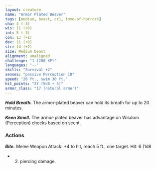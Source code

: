 ```yaml
---
layout: creature
name: "Armor Plated Beaver"
tags: [medium, beast, cr1, tome-of-horrors]
cha: 4 (-3)
wis: 11 (+0)
int: 5 (-3)
con: 13 (+1)
dex: 11 (+0)
str: 14 (+2)
size: Medium beast
alignment: unaligned
challenge: "1 (200 XP)"
languages: "--"
skills: "Survival +2"
senses: "passive Perception 10"
speed: "20 ft., swim 30 ft."
hit_points: "27 (5d8 + 5)"
armor_class: "17 (natural armor)"
---
```


***Hold Breath.*** The armor-plated beaver can hold its breath for up to 20
minutes.

***Keen Smell.*** The armor-plated beaver has advantage on Wisdom
(Perception) checks based on scent.

### Actions

***Bite.*** Melee Weapon Attack: +4 to hit, reach 5 ft., one target. Hit: 6 (1d8
+ 2) piercing damage.
